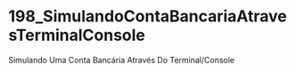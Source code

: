 # 198_SimulandoContaBancariaAtravesTerminalConsole
Simulando Uma Conta Bancária Através Do Terminal/Console
